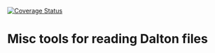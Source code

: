 [![Coverage Status](https://coveralls.io/repos/github/vahtras/daltools/badge.svg?branch=master)](https://coveralls.io/github/vahtras/daltools?branch=master)

# Misc tools for reading Dalton files
